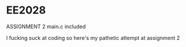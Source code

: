 # EE2028

ASSIGNMENT 2 main.c included

I fucking suck at coding so here's my pathetic attempt at assignment 2
